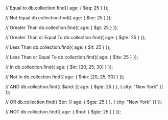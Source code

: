 // Equal to
db.collection.find({ age: { $eq: 25 } });

// Not Equal
db.collection.find({ age: { $ne: 25 } });

// Greater Than
db.collection.find({ age: { $gt: 25 } });

// Greater Than or Equal To
db.collection.find({ age: { $gte: 25 } });

// Less Than
db.collection.find({ age: { $lt: 25 } });

// Less Than or Equal To
db.collection.find({ age: { $lte: 25 } });

// In
db.collection.find({ age: { $in: [20, 25, 30] } });

// Not In
db.collection.find({ age: { $nin: [20, 25, 30] } });



// AND
db.collection.find({ $and: [{ age: { $gte: 25 } }, { city: "New York" }] });

// OR
db.collection.find({ $or: [{ age: { $gte: 25 } }, { city: "New York" }] });

// NOT
db.collection.find({ age: { $not: { $gte: 25 } } });
